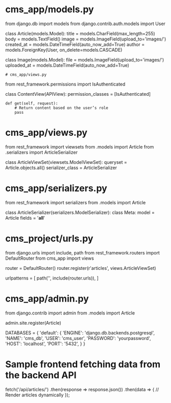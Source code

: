 # cms_app/models.py
from django.db import models
from django.contrib.auth.models import User

class Article(models.Model):
    title = models.CharField(max_length=255)
    body = models.TextField()
    image = models.ImageField(upload_to='images/')
    created_at = models.DateTimeField(auto_now_add=True)
    author = models.ForeignKey(User, on_delete=models.CASCADE)

class Image(models.Model):
    file = models.ImageField(upload_to='images/')
    uploaded_at = models.DateTimeField(auto_now_add=True)


    # cms_app/views.py
from rest_framework.permissions import IsAuthenticated

class ContentView(APIView):
    permission_classes = [IsAuthenticated]

    def get(self, request):
        # Return content based on the user’s role
        pass


# cms_app/views.py
from rest_framework import viewsets
from .models import Article
from .serializers import ArticleSerializer

class ArticleViewSet(viewsets.ModelViewSet):
    queryset = Article.objects.all()
    serializer_class = ArticleSerializer


# cms_app/serializers.py
from rest_framework import serializers
from .models import Article

class ArticleSerializer(serializers.ModelSerializer):
    class Meta:
        model = Article
        fields = '__all__'


# cms_project/urls.py
from django.urls import include, path
from rest_framework.routers import DefaultRouter
from cms_app import views

router = DefaultRouter()
router.register(r'articles', views.ArticleViewSet)

urlpatterns = [
    path('', include(router.urls)),
]


# cms_app/admin.py
from django.contrib import admin
from .models import Article

admin.site.register(Article)


DATABASES = {
    'default': {
        'ENGINE': 'django.db.backends.postgresql',
        'NAME': 'cms_db',
        'USER': 'cms_user',
        'PASSWORD': 'yourpassword',
        'HOST': 'localhost',
        'PORT': '5432',
    }
}


# Sample frontend fetching data from the backend API
fetch('/api/articles/')
    .then(response => response.json())
    .then(data => {
        // Render articles dynamically
    });
